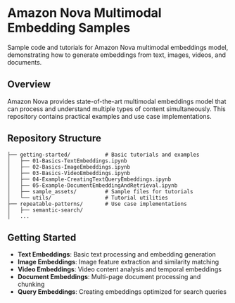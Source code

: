 # Amazon Nova Multimodal Embedding Samples

Sample code and tutorials for Amazon Nova multimodal embeddings model, demonstrating how to generate embeddings from text, images, videos, and documents.

## Overview

Amazon Nova provides state-of-the-art multimodal embeddings model that can process and understand multiple types of content simultaneously. This repository contains practical examples and use case implementations.

## Repository Structure

```
├── getting-started/           # Basic tutorials and examples
│   ├── 01-Basics-TextEmbeddings.ipynb
│   ├── 02-Basics-ImageEmbeddings.ipynb
│   ├── 03-Basics-VideoEmbeddings.ipynb
│   ├── 04-Example-CreatingTextQueryEmbeddings.ipynb
│   ├── 05-Example-DocumentEmbeddingAndRetrieval.ipynb
│   ├── sample_assets/         # Sample files for tutorials
│   └── utils/                 # Tutorial utilities
├── repeatable-patterns/       # Use case implementations
│   ├── semantic-search/
│   ...
```

## Getting Started

- **Text Embeddings**: Basic text processing and embedding generation
- **Image Embeddings**: Image feature extraction and similarity matching  
- **Video Embeddings**: Video content analysis and temporal embeddings
- **Document Embeddings**: Multi-page document processing and chunking
- **Query Embeddings**: Creating embeddings optimized for search queries

